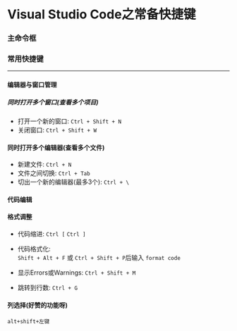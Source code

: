 # Visual Studio Code之常备快捷键

### 主命令框



### 常用快捷键
---
#### 编辑器与窗口管理

##### 同时打开多个窗口(查看多个项目)

* 打开一个新的窗口: `Ctrl + Shift + N`
* 关闭窗口: `Ctrl + Shift + W`

#### 同时打开多个编辑器(查看多个文件)

* 新建文件: `Ctrl + N`
* 文件之间切换: `Ctrl + Tab`
* 切出一个新的编辑器(最多3个):  `Ctrl + \`

#### 代码编辑

#### 格式调整

* 代码缩进:
    `Ctrl [`
    `Ctrl ]`
* 代码格式化:  
    `Shift + Alt + F`
    或
    `Ctrl + Shift + P`后输入 `format code`

* 显示Errors或Warnings:    `Ctrl + Shift + M`
* 跳转到行数:    `Ctrl + G`

#### 列选择(好赞的功能呀)

`alt+shift+左键`
